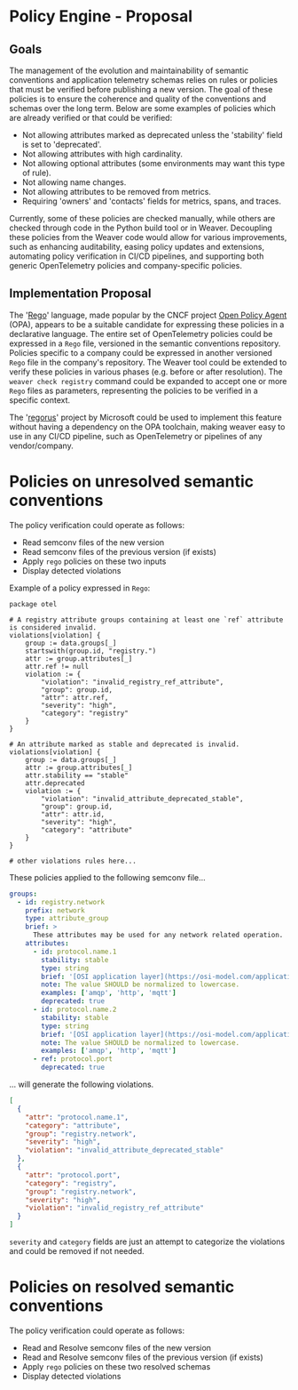 # Policy Engine - Proposal

## Goals

The management of the evolution and maintainability of semantic conventions and
application telemetry schemas relies on rules or policies that must be verified
before publishing a new version. The goal of these policies is to ensure the
coherence and quality of the conventions and schemas over the long term. Below
are some examples of policies which are already verified or that could be
verified:
- Not allowing attributes marked as deprecated unless the 'stability' field is
set to 'deprecated'.
- Not allowing attributes with high cardinality.
- Not allowing optional attributes (some environments may want this type of
rule).
- Not allowing name changes.
- Not allowing attributes to be removed from metrics.
- Requiring 'owners' and 'contacts' fields for metrics, spans, and traces.

Currently, some of these policies are checked manually, while others are
checked through code in the Python build tool or in Weaver. Decoupling these
policies from the Weaver code would allow for various improvements, such as
enhancing auditability, easing policy updates and extensions, automating policy
verification in CI/CD pipelines, and supporting both generic OpenTelemetry
policies and company-specific policies.

## Implementation Proposal

The '[Rego](https://www.openpolicyagent.org/docs/latest/policy-language/)' language, made popular by the CNCF project
[Open Policy Agent](https://www.openpolicyagent.org/) (OPA),
appears to be a suitable candidate for expressing these policies in a
declarative language. The entire set of OpenTelemetry policies could be
expressed in a `Rego` file, versioned in the semantic conventions repository. 
Policies specific to a company could be expressed in another versioned `Rego`
file in the company's repository. The Weaver tool could be extended to verify
these policies in various phases (e.g. before or after resolution). The
`weaver check registry` command could be expanded to accept one or more `Rego`
files as parameters, representing the policies to be verified in a specific
context.

The '[regorus](https://github.com/microsoft/regorus)' project by Microsoft could be used to implement this feature
without having a dependency on the OPA toolchain, making weaver easy to use in
any CI/CD pipeline, such as OpenTelemetry or pipelines of any vendor/company.

# Policies on unresolved semantic conventions

The policy verification could operate as follows:
- Read semconv files of the new version
- Read semconv files of the previous version (if exists)
- Apply `rego` policies on these two inputs
- Display detected violations

Example of a policy expressed in `Rego`:
```rego
package otel

# A registry attribute groups containing at least one `ref` attribute is considered invalid.
violations[violation] {
    group := data.groups[_]
    startswith(group.id, "registry.")
    attr := group.attributes[_]
    attr.ref != null
    violation := {
        "violation": "invalid_registry_ref_attribute",
        "group": group.id,
        "attr": attr.ref,
        "severity": "high",
        "category": "registry"
    }
}

# An attribute marked as stable and deprecated is invalid.
violations[violation] {
    group := data.groups[_]
    attr := group.attributes[_]
    attr.stability == "stable"
    attr.deprecated
    violation := {
        "violation": "invalid_attribute_deprecated_stable",
        "group": group.id,
        "attr": attr.id,
        "severity": "high",
        "category": "attribute"
    }
}

# other violations rules here...
```

These policies applied to the following semconv file...
```yaml
groups:
  - id: registry.network
    prefix: network
    type: attribute_group
    brief: >
      These attributes may be used for any network related operation.
    attributes:
      - id: protocol.name.1
        stability: stable
        type: string
        brief: '[OSI application layer](https://osi-model.com/application-layer/) or non-OSI equivalent.'
        note: The value SHOULD be normalized to lowercase.
        examples: ['amqp', 'http', 'mqtt']
        deprecated: true
      - id: protocol.name.2
        stability: stable
        type: string
        brief: '[OSI application layer](https://osi-model.com/application-layer/) or non-OSI equivalent.'
        note: The value SHOULD be normalized to lowercase.
        examples: ['amqp', 'http', 'mqtt']
      - ref: protocol.port
        deprecated: true
```

... will generate the following violations.

```json
[
  {
    "attr": "protocol.name.1",
    "category": "attribute",
    "group": "registry.network",
    "severity": "high",
    "violation": "invalid_attribute_deprecated_stable"
  },
  {
    "attr": "protocol.port",
    "category": "registry",
    "group": "registry.network",
    "severity": "high",
    "violation": "invalid_registry_ref_attribute"
  }
]
```

`severity` and `category` fields are just an attempt to categorize the
violations and could be removed if not needed.


# Policies on resolved semantic conventions

The policy verification could operate as follows:
- Read and Resolve semconv files of the new version
- Read and Resolve semconv files of the previous version (if exists)
- Apply `rego` policies on these two resolved schemas
- Display detected violations